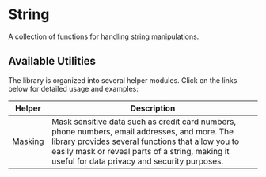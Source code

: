 # String

A collection of functions for handling string manipulations.

## Available Utilities

The library is organized into several helper modules. Click on the links below for detailed usage
and examples:

| Helper                      | Description                                                                                                                                                                                                                                           | 
|-----------------------------|-------------------------------------------------------------------------------------------------------------------------------------------------------------------------------------------------------------------------------------------------------|
| [Masking](./string/mask.md) | Mask sensitive data such as credit card numbers, phone numbers, email addresses, and more. The library provides several functions that allow you to easily mask or reveal parts of a string, making it useful for data privacy and security purposes. |

